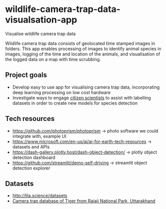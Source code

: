 # wildlife-camera-trap-data-visualsation-app
Visualise wildlife camera trap data

Wildlife camera trap data consists of geolocated time stamped images in folders. This app enables processing of images to identify animal species in images, logging of the time and location of the animals, and visualisation of the logged data on a map with time scrubbing. 

## Project goals
* Develop easy to use app for visualising camera trap data, incorporating deep learning processing on low cost hardware
* Investigate ways to engage [citizen scientists](https://besjournals.onlinelibrary.wiley.com/doi/10.1111/2041-210X.13099) to assist with labelling datasets in order to create new models for species detection


## Tech resources
* https://github.com/photoprism/photoprism -> photo software we could integrate with, example UI
* https://www.microsoft.com/en-us/ai/ai-for-earth-tech-resources -> datasets and APIs
* https://dash-gallery.plotly.host/dash-object-detection/ -> plotly object detection dashboard
* https://github.com/streamlit/demo-self-driving -> streamlit object detection explorer

## Datasets
* http://lila.science/datasets
* [Camera trap database of Tiger from Rajaji National Park, Uttarakhand](https://www.gbif.org/dataset/e61455a4-352d-4c55-83ea-dbca254e3b29)
